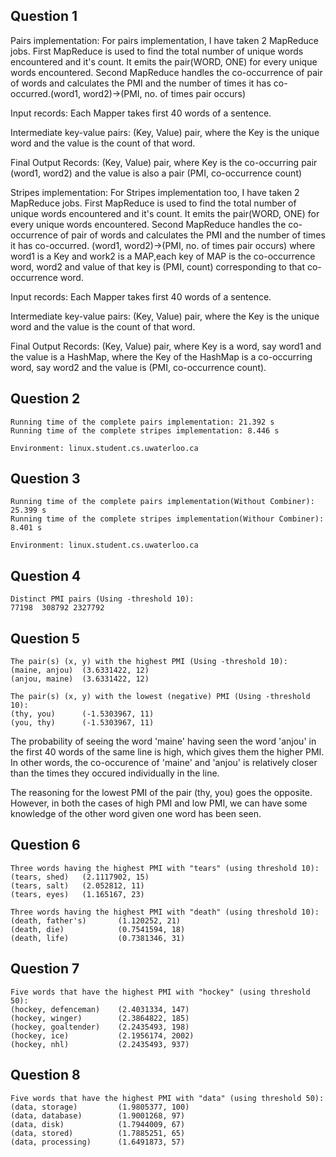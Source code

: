 ## Question 1

Pairs implementation: For pairs implementation, I have taken 2 MapReduce jobs. First MapReduce is used to find the total number of unique words encountered and it's count. It emits the pair(WORD, ONE) for every unique words encountered. Second MapReduce handles the co-occurrence of pair of words and calculates the PMI and the number of times it has co-occurred.(word1, word2)->(PMI, no. of times pair occurs)

Input records: Each Mapper takes first 40 words of a sentence.

Intermediate key-value pairs: (Key, Value) pair, where the Key is the unique word and the value is the count of that word.

Final Output Records: (Key, Value) pair, where Key is the co-occurring pair (word1, word2) and the value is also a pair (PMI, co-occurrence count)

Stripes implementation: For Stripes implementation too, I have taken 2 MapReduce jobs. First MapReduce is used to find the total number of unique words encountered and it's count. It emits the pair(WORD, ONE) for every unique words encountered. Second MapReduce handles the co-occurrence of pair of words and calculates the PMI and the number of times it has co-occurred. (word1, word2)->(PMI, no. of times pair occurs) where word1 is a Key and work2 is a MAP,each key of MAP is the co-occurrence word, word2 and value of that key is (PMI, count) corresponding to that co-occurrence word.

Input records: Each Mapper takes first 40 words of a sentence.

Intermediate key-value pairs: (Key, Value) pair, where the Key is the unique word and the value is the count of that word.

Final Output Records: (Key, Value) pair, where Key is a word, say word1 and the value is a HashMap, where the Key of the HashMap is a co-occurring word, say word2 and the value is (PMI, co-occurrence count).

## Question 2
```
Running time of the complete pairs implementation: 21.392 s
Running time of the complete stripes implementation: 8.446 s

Environment: linux.student.cs.uwaterloo.ca
```
## Question 3
```
Running time of the complete pairs implementation(Without Combiner): 25.399 s
Running time of the complete stripes implementation(Withour Combiner): 8.401 s

Environment: linux.student.cs.uwaterloo.ca
```
## Question 4
```
Distinct PMI pairs (Using -threshold 10):
77198  308792 2327792
```
## Question 5
```
The pair(s) (x, y) with the highest PMI (Using -threshold 10): 
(maine, anjou)  (3.6331422, 12)
(anjou, maine)  (3.6331422, 12)

The pair(s) (x, y) with the lowest (negative) PMI (Using -threshold 10): 
(thy, you)      (-1.5303967, 11)
(you, thy)      (-1.5303967, 11)
```

The probability of seeing the word 'maine' having seen the word 'anjou' in the first 40 words of the same line is high, which gives them the higher PMI. In other words, the co-occurence of 'maine' and 'anjou' is relatively closer than the times they occured individually in the line. 

The reasoning for the lowest PMI of the pair (thy, you) goes the opposite. However, in both the cases of high PMI and low PMI, we can have some knowledge of the other word given one word has been seen.

## Question 6
```
Three words having the highest PMI with "tears" (using threshold 10):
(tears, shed)   (2.1117902, 15)
(tears, salt)   (2.052812, 11)
(tears, eyes)   (1.165167, 23)

Three words having the highest PMI with "death" (using threshold 10):
(death, father's)       (1.120252, 21)
(death, die)            (0.7541594, 18)
(death, life)           (0.7381346, 31)
```
## Question 7
```
Five words that have the highest PMI with "hockey" (using threshold 50):
(hockey, defenceman)    (2.4031334, 147)
(hockey, winger)        (2.3864822, 185)
(hockey, goaltender)    (2.2435493, 198)
(hockey, ice)           (2.1956174, 2002)
(hockey, nhl)           (2.2435493, 937)
```
## Question 8
```
Five words that have the highest PMI with "data" (using threshold 50):
(data, storage)         (1.9805377, 100)
(data, database)        (1.9001268, 97)
(data, disk)            (1.7944009, 67)
(data, stored)          (1.7885251, 65)
(data, processing)      (1.6491873, 57)
```
